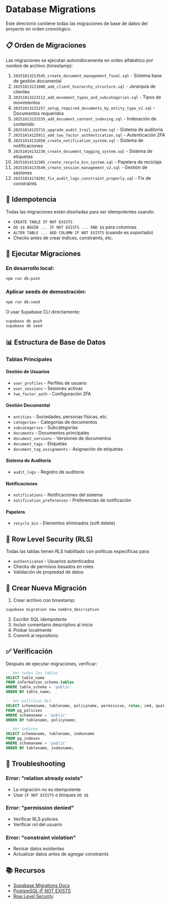 # Database Migrations

Este directorio contiene todas las migraciones de base de datos del proyecto en orden cronológico.

## 📋 Orden de Migraciones

Las migraciones se ejecutan automáticamente en orden alfabético por nombre de archivo (timestamp):

1. `20251013213545_create_document_management_final.sql` - Sistema base de gestión documental
2. `20251013221800_add_client_hierarchy_structure.sql` - Jerarquía de clientes
3. `20251013223112_add_movement_types_and_subcategories.sql` - Tipos de movimientos
4. `20251013225257_setup_required_documents_by_entity_type_v2.sql` - Documentos requeridos
5. `20251013233335_add_document_content_indexing.sql` - Indexación de contenido
6. `20251014125715_upgrade_audit_trail_system.sql` - Sistema de auditoría
7. `20251014125911_add_two_factor_authentication.sql` - Autenticación 2FA
8. `20251014132058_create_notification_system.sql` - Sistema de notificaciones
9. `20251014132238_create_document_tagging_system.sql` - Sistema de etiquetas
10. `20251014132305_create_recycle_bin_system.sql` - Papelera de reciclaje
11. `20251014133549_create_session_management_v2.sql` - Gestión de sesiones
12. `20251014174202_fix_audit_logs_constraint_properly.sql` - Fix de constraints

## 🔄 Idempotencia

Todas las migraciones están diseñadas para ser idempotentes usando:
- `CREATE TABLE IF NOT EXISTS`
- `DO $$ BEGIN ... IF NOT EXISTS ... END $$` para columnas
- `ALTER TABLE ... ADD COLUMN IF NOT EXISTS` (cuando es soportado)
- Checks antes de crear índices, constraints, etc.

## 🚀 Ejecutar Migraciones

### En desarrollo local:
```bash
npm run db:push
```

### Aplicar seeds de demostración:
```bash
npm run db:seed
```

O usar Supabase CLI directamente:
```bash
supabase db push
supabase db seed
```

## 📊 Estructura de Base de Datos

### Tablas Principales

#### Gestión de Usuarios
- `user_profiles` - Perfiles de usuario
- `user_sessions` - Sesiones activas
- `two_factor_auth` - Configuración 2FA

#### Gestión Documental
- `entities` - Sociedades, personas físicas, etc.
- `categories` - Categorías de documentos
- `subcategories` - Subcategorías
- `documents` - Documentos principales
- `document_versions` - Versiones de documentos
- `document_tags` - Etiquetas
- `document_tag_assignments` - Asignación de etiquetas

#### Sistema de Auditoría
- `audit_logs` - Registro de auditoría

#### Notificaciones
- `notifications` - Notificaciones del sistema
- `notification_preferences` - Preferencias de notificación

#### Papelera
- `recycle_bin` - Elementos eliminados (soft delete)

## 🔐 Row Level Security (RLS)

Todas las tablas tienen RLS habilitado con políticas específicas para:
- `authenticated` - Usuarios autenticados
- Checks de permisos basados en roles
- Validación de propiedad de datos

## 📝 Crear Nueva Migración

1. Crear archivo con timestamp:
```bash
supabase migration new nombre_descriptivo
```

2. Escribir SQL idempotente
3. Incluir comentario descriptivo al inicio
4. Probar localmente
5. Commit al repositorio

## ✅ Verificación

Después de ejecutar migraciones, verificar:

```sql
-- Ver todas las tablas
SELECT table_name
FROM information_schema.tables
WHERE table_schema = 'public'
ORDER BY table_name;

-- Ver políticas RLS
SELECT schemaname, tablename, policyname, permissive, roles, cmd, qual
FROM pg_policies
WHERE schemaname = 'public'
ORDER BY tablename, policyname;

-- Ver índices
SELECT schemaname, tablename, indexname
FROM pg_indexes
WHERE schemaname = 'public'
ORDER BY tablename, indexname;
```

## 🐛 Troubleshooting

### Error: "relation already exists"
- La migración no es idempotente
- Usar `IF NOT EXISTS` o bloques `DO $$`

### Error: "permission denied"
- Verificar RLS policies
- Verificar rol del usuario

### Error: "constraint violation"
- Revisar datos existentes
- Actualizar datos antes de agregar constraints

## 📚 Recursos

- [Supabase Migrations Docs](https://supabase.com/docs/guides/cli/local-development#database-migrations)
- [PostgreSQL IF NOT EXISTS](https://www.postgresql.org/docs/current/sql-createtable.html)
- [Row Level Security](https://supabase.com/docs/guides/auth/row-level-security)
